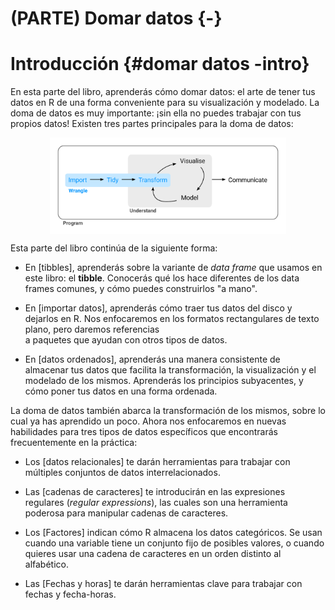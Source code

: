 
# (PARTE) Domar datos {-}


# Introducción {#domar datos -intro}

En esta parte del libro, aprenderás cómo domar datos: el arte de tener tus datos en R de una forma conveniente para su visualización y modelado. La doma de datos es muy importante: ¡sin ella no puedes trabajar con tus propios datos! Existen tres partes principales para la doma de datos:  

<img src="diagrams/data-science-wrangle.svg" width="75%" style="display: block; margin: auto;" />

Esta parte del libro continúa de la siguiente forma:

*   En [tibbles], aprenderás sobre la variante de _data frame_ que usamos
    en este libro: el __tibble__.  Conocerás qué los hace diferentes de los
    data frames comunes, y cómo puedes construirlos "a mano".

*   En [importar datos], aprenderás cómo traer tus datos del disco y dejarlos en R.
    Nos enfocaremos en los formatos rectangulares de texto plano, pero daremos referencias  
    a paquetes que ayudan con otros tipos de datos.

*   En [datos ordenados], aprenderás una manera consistente de almacenar
    tus datos que facilita la transformación, la visualización y el modelado de los mismos.
    Aprenderás los principios subyacentes, y cómo poner tus datos en una forma ordenada.

La doma de datos también abarca la transformación de los mismos, sobre lo cual ya has aprendido un poco. Ahora nos enfocaremos en nuevas habilidades para tres tipos de datos específicos que encontrarás frecuentemente en la práctica:

*   Los [datos relacionales] te darán herramientas para trabajar con múltiples
    conjuntos de datos interrelacionados.
    
*   Las [cadenas de caracteres] te introducirán en las expresiones regulares (_regular expressions_), las cuales son una herramienta 
    poderosa para manipular cadenas de caracteres.

*   Los [Factores] indican cómo R almacena los datos categóricos. Se usan cuando una variable
    tiene un conjunto fijo de posibles valores, o cuando quieres usar una cadena de caracteres en un 
    orden distinto al alfabético.
    
*   Las [Fechas y horas] te darán herramientas clave para trabajar con  
    fechas y fecha-horas.
